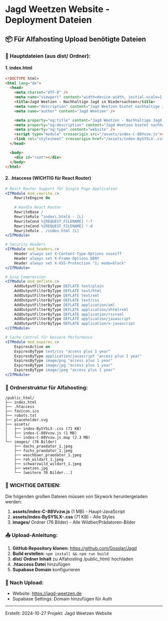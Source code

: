 # Jagd Weetzen Website - Deployment Dateien

## 📦 Für Alfahosting Upload benötigte Dateien

### 🎯 Hauptdateien (aus dist/ Ordner):

#### 1. index.html
```html
<!DOCTYPE html>
<html lang="de">
  <head>
    <meta charset="UTF-8" />
    <meta name="viewport" content="width=device-width, initial-scale=1.0" />
    <title>Jagd Weetzen - Nachhaltige Jagd in Niedersachsen</title>
    <meta name="description" content="Jagd Weetzen bietet nachhaltige Jagd auf 340 Hektar Wald- und Feldlandschaft in Niedersachsen. Erfahren Sie mehr über Wildarten, Jagdzeiten und Wildfleischverkauf." />
    <meta name="author" content="Jagd Weetzen" />

    <meta property="og:title" content="Jagd Weetzen - Nachhaltige Jagd in Niedersachsen" />
    <meta property="og:description" content="Jagd Weetzen bietet nachhaltige Jagd auf 340 Hektar Wald- und Feldlandschaft in Niedersachsen. Erfahren Sie mehr über Wildarten, Jagdzeiten und Wildfleischverkauf." />
    <meta property="og:type" content="website" />
    <script type="module" crossorigin src="/assets/index-C-88Vvzw.js"></script>
    <link rel="stylesheet" crossorigin href="/assets/index-BySY5LX-.css">
  </head>

  <body>
    <div id="root"></div>
  </body>
</html>
```

#### 2. .htaccess (WICHTIG für React Router)
```apache
# React Router Support für Single Page Application
<IfModule mod_rewrite.c>
    RewriteEngine On
    
    # Handle React Router
    RewriteBase /
    RewriteRule ^index\.html$ - [L]
    RewriteCond %{REQUEST_FILENAME} !-f
    RewriteCond %{REQUEST_FILENAME} !-d
    RewriteRule . /index.html [L]
</IfModule>

# Security Headers
<IfModule mod_headers.c>
    Header always set X-Content-Type-Options nosniff
    Header always set X-Frame-Options DENY
    Header always set X-XSS-Protection "1; mode=block"
</IfModule>

# Gzip Compression
<IfModule mod_deflate.c>
    AddOutputFilterByType DEFLATE text/plain
    AddOutputFilterByType DEFLATE text/html
    AddOutputFilterByType DEFLATE text/xml
    AddOutputFilterByType DEFLATE text/css
    AddOutputFilterByType DEFLATE application/xml
    AddOutputFilterByType DEFLATE application/xhtml+xml
    AddOutputFilterByType DEFLATE application/rss+xml
    AddOutputFilterByType DEFLATE application/javascript
    AddOutputFilterByType DEFLATE application/x-javascript
</IfModule>

# Cache Control für bessere Performance
<IfModule mod_expires.c>
    ExpiresActive on
    ExpiresByType text/css "access plus 1 year"
    ExpiresByType application/javascript "access plus 1 year"
    ExpiresByType image/png "access plus 1 year"
    ExpiresByType image/jpg "access plus 1 year"
    ExpiresByType image/jpeg "access plus 1 year"
</IfModule>
```

### 📁 Ordnerstruktur für Alfahosting:

```
/public_html/
├── index.html
├── .htaccess
├── favicon.ico
├── robots.txt
├── placeholder.svg
├── assets/
│   ├── index-BySY5LX-.css (71 KB)
│   ├── index-C-88Vvzw.js (1 MB)
│   └── index-C-88Vvzw.js.map (2.3 MB)
└── images/ (76 Bilder)
    ├── dachs_praedator_1.jpeg
    ├── fuchs_praedator_1.jpeg
    ├── waschbaer_praedator_1.jpeg
    ├── reh_wildart_1.jpeg
    ├── schwarzwild_wildart_1.jpeg
    ├── weetzen.jpg
    └── [weitere 70 Bilder...]
```

### 🚨 WICHTIGE DATEIEN:

Die folgenden großen Dateien müssen von Skywork heruntergeladen werden:

1. **assets/index-C-88Vvzw.js** (1 MB) - Haupt-JavaScript
2. **assets/index-BySY5LX-.css** (71 KB) - Alle Styles  
3. **images/** Ordner (76 Bilder) - Alle Wildtier/Prädatoren-Bilder

### 📤 Upload-Anleitung:

1. **GitHub Repository klonen:** https://github.com/Gosslar/Jagd
2. **Build erstellen:** `npm install && npm run build`
3. **dist/ Ordner Inhalt** zu Alfahosting /public_html/ hochladen
4. **.htaccess Datei** hinzufügen
5. **Supabase Domain** konfigurieren

### 🔗 Nach Upload:
- Website: https://jagd-weetzen.de
- Supabase Settings: Domain hinzufügen für Auth

---
Erstellt: 2024-10-27
Projekt: Jagd Weetzen Website